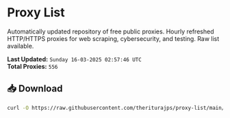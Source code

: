 # Proxy List

Automatically updated repository of free public proxies. Hourly refreshed HTTP/HTTPS proxies for web scraping, cybersecurity, and testing. Raw list available.

**Last Updated:** `Sunday 16-03-2025 02:57:46 UTC`  
**Total Proxies:** `556`

## 📥 Download
```bash
curl -O https://raw.githubusercontent.com/theriturajps/proxy-list/main/proxies.txt
